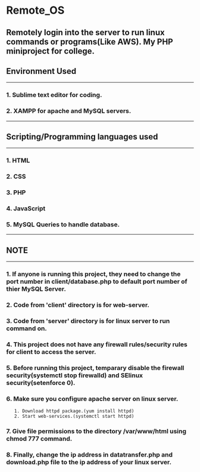 # Remote_OS
Remotely login into the server to run linux commands or programs(Like AWS).
My PHP miniproject for college.
---------------------------------------------------------------------------------------------------------------------------------------------------
## Environment Used
---------------------------------------------------------------------------------------------------------------------------------------------------
### 1. Sublime text editor for coding.
### 2. XAMPP for apache and MySQL servers.
---------------------------------------------------------------------------------------------------------------------------------------------------
## Scripting/Programming languages used
---------------------------------------------------------------------------------------------------------------------------------------------------
### 1. HTML
### 2. CSS
### 3. PHP
### 4. JavaScript
### 5. MySQL Queries to handle database.
---------------------------------------------------------------------------------------------------------------------------------------------------
## NOTE
---------------------------------------------------------------------------------------------------------------------------------------------------
### 1. If anyone is running this project, they need to change the port number in client/database.php to default port number of thier MySQL Server.
### 2. Code from 'client' directory is for web-server.
### 3. Code from 'server' directory is for linux server to run command on.
### 4. This project does not have any firewall rules/security rules for client to access the server.
### 5. Before running this project, temparary disable the firewall security(systemctl stop firewalld) and SElinux security(setenforce 0).
### 6. Make sure you configure apache server on linux server.
       1. Download httpd package.(yum install httpd)
       2. Start web-services.(systemctl start httpd)
### 7. Give file permissions to the directory /var/www/html using chmod 777 command.
### 8. Finally, change the ip address in datatransfer.php and download.php file to the ip address of your linux server.
